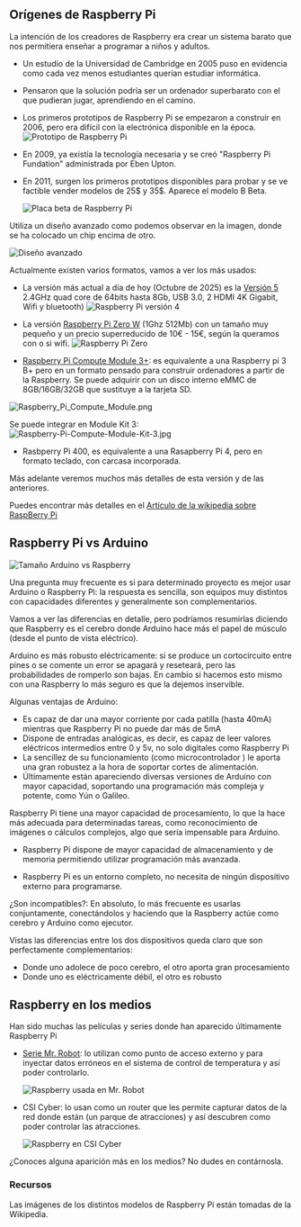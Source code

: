 ## Orígenes de Raspberry Pi

La intención de los creadores de Raspberry era crear un sistema barato que nos permitiera enseñar a programar a niños y adultos.

* Un estudio de la Universidad de Cambridge en 2005 puso en evidencia  como cada vez menos estudiantes querían estudiar informática.

* Pensaron que la solución podría ser un ordenador superbarato con el que pudieran jugar, aprendiendo en el camino.

* Los primeros prototipos de Raspberry Pi se empezaron a construir en 2006, pero era difícil con la electrónica disponible en la época.
  ![Prototipo de Raspberry Pi](./images/prototipoRaspi.jpg)

* En 2009, ya existía la tecnología necesaria y se creó "Raspberry Pi Fundation" administrada por Eben Upton.

* En 2011, surgen los primeros prototipos disponibles para probar y se ve factible vender modelos de 25$ y 35$. Aparece el modelo B Beta.

  ![Placa beta de Raspberry Pi](./images/betaPi.png)

Utiliza un diseño avanzado como podemos observar en la imagen, donde se ha colocado un chip encima de otro.

![Diseño avanzado](./images/EncapsuladoCPU-RAM.JPG)

Actualmente existen varios formatos, vamos a ver los más usados:

* La versión más actual a día de hoy (Octubre de 2025) es la [Versión 5](https://www.raspberrypi.com/products/raspberry-pi-5/) 2.4GHz quad core de 64bits hasta 8Gb, USB 3.0, 2 HDMI 4K Gigabit, Wifi y bluetooth)
![Raspberry Pi versión 4](./images/raspberry-pi-5.jpg)

* La versión [Raspberry Pi Zero W](https://www.raspberrypi.com/products/raspberry-pi-zero-2-w/) (1Ghz 512Mb) con un tamaño muy pequeño y un precio superreducido de 10€ - 15€, según la queramos con o si wifi.
![Raspberry Pi Zero](./images/RaspiZero.png)

* [Raspberry Pi Compute Module 3+](https://www.raspberrypi.com/products/compute-module-3-plus/): es equivalente a una Raspberry pi 3 B+ pero en un formato pensado para construir ordenadores a partir de la Raspberry. Se puede adquirir con un disco interno eMMC de 8GB/16GB/32GB que sustituye a la tarjeta SD.

![Raspberry_Pi_Compute_Module.png](./images/Raspberry_Pi_Compute_Module.png)

Se puede integrar en Module Kit 3:
![Raspberry-Pi-Compute-Module-Kit-3.jpg](./images/Raspberry-Pi-Compute-Module-Kit-3.jpg)

* Rasbperry Pi 400, es equivalente a una Rasapberry Pi 4, pero en formato teclado, con carcasa incorporada. 

Más adelante veremos muchos más detalles de esta versión y de las anteriores. 

Puedes encontrar más detalles en el [Artículo de la wikipedia sobre RaspBerry Pi](https://en.wikipedia.org/wiki/Raspberry_Pi)


## Raspberry Pi vs Arduino

![Tamaño Arduino vs Raspberry](./images/arduinovsRaspberry.jpg)

Una pregunta muy frecuente es si para determinado proyecto es mejor usar Arduino o Raspberry Pi: la respuesta es sencilla, son equipos muy distintos con capacidades diferentes y generalmente son complementarios.

Vamos a ver las diferencias en detalle, pero podríamos resumirlas diciendo que Raspberry es el cerebro donde Arduino hace más el papel de músculo (desde el punto de vista eléctrico).

Arduino es más robusto eléctricamente: si se produce un cortocircuito entre pines o se comente un error se apagará y reseteará, pero las probabilidades de romperlo son bajas. En cambio si hacemos esto mismo con una Raspberry lo más seguro es que la dejemos inservible.

Algunas ventajas de Arduino:

* Es capaz de dar una mayor corriente por cada patilla (hasta 40mA) mientras que Raspberry Pi no puede dar más de 5mA
* Dispone de entradas analógicas, es decir, es capaz de leer valores eléctricos intermedios entre 0 y 5v, no solo digitales como Raspberry Pi
* La sencillez de su funcionamiento (como microcontrolador ) le aporta una gran robustez a la hora de soportar cortes de alimentación.
* Últimamente están apareciendo diversas versiones de Arduino con mayor capacidad, soportando una programación más compleja y potente, como Yún o Galileo.

Raspberry Pi tiene una mayor capacidad de procesamiento, lo que la hace más adecuada para determinadas tareas, como reconocimiento de imágenes o cálculos complejos, algo que sería impensable para Arduino.


* Raspberry Pi dispone de mayor capacidad de almacenamiento y de memoria permitiendo utilizar programación más avanzada.

* Raspberry Pi es un entorno completo, no necesita de ningún dispositivo externo para programarse.

¿Son incompatibles?: En absoluto, lo más frecuente es usarlas conjuntamente, conectándolos y haciendo que la Raspberry actúe como cerebro y Arduino como ejecutor.

Vistas las diferencias entre los dos dispositivos queda claro que son perfectamente complementarios:

* Donde uno adolece de poco cerebro, el otro aporta gran procesamiento
* Donde uno es eléctricamente débil, el otro es robusto

## Raspberry en los medios

Han sido muchas las películas y series donde han aparecido últimamente Raspberry Pi

* [Serie Mr. Robot](http://null-byte.wonderhowto.com/how-to/hacks-mr-robot-build-hacking-raspberry-pi-0163143/): lo utilizan como punto de acceso externo y para inyectar datos erróneos en el sistema de control de temperatura y así poder controlarlo.

  ![Raspberry usada en Mr. Robot](./images/hacks-mr-robot-build-hacking-raspberry-pi.1280x600.jpg)

* CSI Cyber: lo usan como un router que les permite capturar datos de la red donde están (un parque de atracciones) y así descubren como poder controlar las atracciones.

  ![Raspberry en CSI Cyber](./images/RaspberryPi_on_CSI-Cyber.jpg)

¿Conoces alguna aparición más en los medios? No dudes en contárnosla.

### Recursos

Las imágenes de los distintos modelos de Raspberry Pi están tomadas de la Wikipedia.
